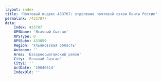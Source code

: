 ```yaml
---
layout: index
title: 'Почтовый индекс 433707: отделение почтовой связи Почты России'
permalink: /433707/
data:
    Index: 433707
    OPSName: 'Ясачный Сызган'
    OPSType: О
    OPSSubm: 433059
    Region: 'Ульяновская область'
    Autonom: ''
    Area: 'Базарносызганский район'
    City: 'Ясачный Сызган'
    City1: ''
    ActDate: '20040514'
    IndexOld: ''
---
```

